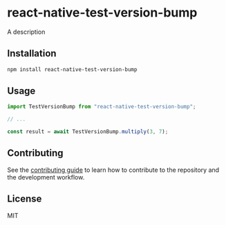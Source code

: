 # react-native-test-version-bump

A description

## Installation

```sh
npm install react-native-test-version-bump
```

## Usage

```js
import TestVersionBump from "react-native-test-version-bump";

// ...

const result = await TestVersionBump.multiply(3, 7);
```

## Contributing

See the [contributing guide](CONTRIBUTING.md) to learn how to contribute to the repository and the development workflow.

## License

MIT
